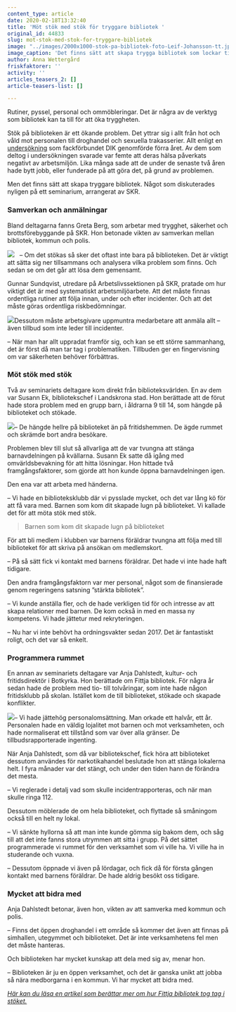 ```yaml
---
content_type: article
date: 2020-02-18T13:32:40
title: 'Möt stök med stök för tryggare bibliotek '
original_id: 44833
slug: mot-stok-med-stok-for-tryggare-bibliotek
image: "../images/2000x1000-stok-pa-bibliotek-foto-Leif-Johansson-tt.jpg"
image_caption: 'Det finns sätt att skapa trygga bibliotek som lockar till besök. Det kan bland annat handla om att attrahera grupper med människor som skapar lugn, och om att ha rutiner för att möta stök. '
author: Anna Wettergård
friskfaktorer: ''
activity: ''
articles_teasers_2: []
article-teasers-list: []

---
```


Rutiner, pyssel, personal och ommöbleringar. Det är några av de verktyg som bibliotek kan ta till för att öka tryggheten.

Stök på biblioteken är ett ökande problem. Det yttrar sig i allt från hot och våld mot personalen till droghandel och sexuella trakasserier. Allt enligt en [undersökning](https://assets.ctfassets.net/vkygthqfrquy/rZz9RxfBC2gnn0d9bmtYG/c130c44a4db249fe6ab336a0278778a5/samhallet-drar-sig-tillbaka-en-rapport-om-arbetsmiljon-pa-vara-bibliotek.pdf) som fackförbundet DIK genomförde förra året. Av dem som deltog i undersökningen svarade var femte att deras hälsa påverkats negativt av arbetsmiljön. Lika många sade att de under de senaste två åren hade bytt jobb, eller funderade på att göra det, på grund av problemen.

Men det finns sätt att skapa tryggare bibliotek. Något som diskuterades nyligen på ett seminarium, arrangerat av SKR.

### Samverkan och anmälningar

Bland deltagarna fanns Greta Berg, som arbetar med trygghet, säkerhet och brottsförebyggande på SKR. Hon betonade vikten av samverkan mellan bibliotek, kommun och polis.

[![](https://www.suntarbetsliv.se/wp-content/uploads/2020/02/200x220-greta-berg.jpg)](https://www.suntarbetsliv.se/wp-content/uploads/2020/02/200x220-greta-berg.jpg)   – Om det stökas så sker det oftast inte bara på biblioteken. Det är viktigt att sätta sig ner tillsammans och analysera vilka problem som finns. Och sedan se om det går att lösa dem gemensamt.

Gunnar Sundqvist, utredare på Arbetslivssektionen på SKR, pratade om hur viktigt det är med systematiskt arbetsmiljöarbete. Att det måste finnas ordentliga rutiner att följa innan, under och efter incidenter. Och att det måste göras ordentliga riskbedömningar.

[![](https://www.suntarbetsliv.se/wp-content/uploads/2020/02/200x220-gunnar-sundqvist.jpg)](https://www.suntarbetsliv.se/wp-content/uploads/2020/02/200x220-gunnar-sundqvist.jpg)Dessutom måste arbetsgivare uppmuntra medarbetare att anmäla allt – även tillbud som inte leder till incidenter.

– När man har allt uppradat framför sig, och kan se ett större sammanhang, det är först då man tar tag i problematiken. Tillbuden ger en fingervisning om var säkerheten behöver förbättras.

### Möt stök med stök

Två av seminariets deltagare kom direkt från biblioteksvärlden. En av dem var Susann Ek, bibliotekschef i Landskrona stad. Hon berättade att de förut hade stora problem med en grupp barn, i åldrarna 9 till 14, som hängde på biblioteket och stökade.

[![](https://www.suntarbetsliv.se/wp-content/uploads/2020/02/200x220-susann-ek.jpg)](https://www.suntarbetsliv.se/wp-content/uploads/2020/02/200x220-susann-ek.jpg)– De hängde hellre på biblioteket än på fritidshemmen. De ägde rummet och skrämde bort andra besökare.

Problemen blev till slut så allvarliga att de var tvungna att stänga barnavdelningen på kvällarna. Susann Ek satte då igång med omvärldsbevakning för att hitta lösningar. Hon hittade två framgångsfaktorer, som gjorde att hon kunde öppna barnavdelningen igen.

Den ena var att arbeta med händerna.

– Vi hade en biblioteksklubb där vi pysslade mycket, och det var lång kö för att få vara med. Barnen som kom dit skapade lugn på biblioteket. Vi kallade det för att möta stök med stök.

> Barnen som kom dit skapade lugn på biblioteket

För att bli medlem i klubben var barnens föräldrar tvungna att följa med till biblioteket för att skriva på ansökan om medlemskort.

– På så sätt fick vi kontakt med barnens föräldrar. Det hade vi inte hade haft tidigare.

­Den andra framgångsfaktorn var mer personal, något som de finansierade genom regeringens satsning ”stärkta bibliotek”.

– Vi kunde anställa fler, och de hade verkligen tid för och intresse av att skapa relationer med barnen. De kom också in med en massa ny kompetens. Vi hade jättetur med rekryteringen.

– Nu har vi inte behövt ha ordningsvakter sedan 2017. Det är fantastiskt roligt, och det var så enkelt.

### Programmera rummet

En annan av seminariets deltagare var Anja Dahlstedt, kultur- och fritidsdirektör i Botkyrka. Hon berättade om Fittja bibliotek. För några år sedan hade de problem med tio- till tolvåringar, som inte hade någon fritidsklubb på skolan. Istället kom de till biblioteket, stökade och skapade konflikter.

[![](https://www.suntarbetsliv.se/wp-content/uploads/2020/02/200x220-anja-dahlstedt.jpg)](https://www.suntarbetsliv.se/wp-content/uploads/2020/02/200x220-anja-dahlstedt.jpg)– Vi hade jättehög personalomsättning. Man orkade ett halvår, ett år. Personalen hade en väldig lojalitet mot barnen och mot verksamheten, och hade normaliserat ett tillstånd som var över alla gränser. De tillbudsrapporterade ingenting.

När Anja Dahlstedt, som då var bibliotekschef, fick höra att biblioteket dessutom användes för narkotikahandel beslutade hon att stänga lokalerna helt. I fyra månader var det stängt, och under den tiden hann de förändra det mesta.

– Vi reglerade i detalj vad som skulle incidentrapporteras, och när man skulle ringa 112.

Dessutom möblerade de om hela biblioteket, och flyttade så småningom också till en helt ny lokal.

– Vi sänkte hyllorna så att man inte kunde gömma sig bakom dem, och såg till att det inte fanns stora utrymmen att sitta i grupp. På det sättet programmerade vi rummet för den verksamhet som vi ville ha. Vi ville ha in studerande och vuxna.

– Dessutom öppnade vi även på lördagar, och fick då för första gången kontakt med barnens föräldrar. De hade aldrig besökt oss tidigare.

### Mycket att bidra med

Anja Dahlstedt betonar, även hon, vikten av att samverka med kommun och polis.

– Finns det öppen droghandel i ett område så kommer det även att finnas på simhallen, utegymmet och biblioteket. Det är inte verksamhetens fel men det måste hanteras.

Och biblioteken har mycket kunskap att dela med sig av, menar hon.

– Biblioteken är ju en öppen verksamhet, och det är ganska unikt att jobba så nära medborgarna i en kommun. Vi har mycket att bidra med.

[_Här kan du läsa en artikel som berättar mer om hur Fittja bibliotek tog tag i stöket._](https://www.suntarbetsliv.se/artiklar/organisatorisk-och-social-arbetsmiljo/fittja-tog-tag-biblioteksstoket/)

